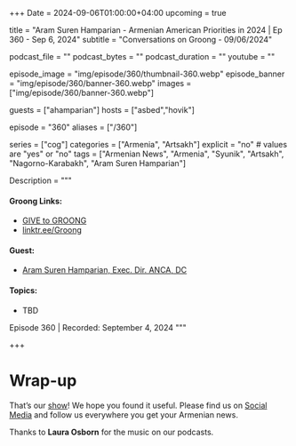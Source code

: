 +++
Date = 2024-09-06T01:00:00+04:00
upcoming = true

title = "Aram Suren Hamparian - Armenian American Priorities in 2024 | Ep 360 - Sep 6, 2024"
subtitle = "Conversations on Groong - 09/06/2024"

podcast_file = ""
podcast_bytes = ""
podcast_duration = ""
youtube = ""

episode_image = "img/episode/360/thumbnail-360.webp"
episode_banner = "img/episode/360/banner-360.webp"
images = ["img/episode/360/banner-360.webp"]

guests = ["ahamparian"]
hosts = ["asbed","hovik"]

episode = "360"
aliases = ["/360"]

series = ["cog"]
categories = ["Armenia", "Artsakh"]
explicit = "no" # values are "yes" or "no"
tags = ["Armenian News", "Armenia", "Syunik", "Artsakh", "Nagorno-Karabakh", "Aram Suren Hamparian"]

Description = """

#### Groong Links:
* [GIVE to GROONG](https://podcasts.groong.org/donate)
* [linktr.ee/Groong](https://linktr.ee/groong)

#### Guest:
* [Aram Suren Hamparian, Exec. Dir. ANCA, DC](/guest/ahamparian)

#### Topics:
* TBD


Episode 360 | Recorded: September 4, 2024
"""

+++



# Wrap-up

That’s our [show](https://podcasts.groong.org/)! We hope you found it useful. Please find us on [Social Media](https://lintr.ee/groong) and follow us everywhere you get your Armenian news.

Thanks to **Laura Osborn** for the music on our podcasts.
